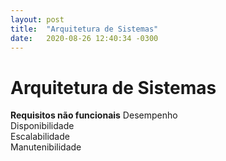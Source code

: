 ```yaml
---
layout: post
title:  "Arquitetura de Sistemas"
date:   2020-08-26 12:40:34 -0300
---
```


# Arquitetura de Sistemas

**Requisitos não funcionais**
Desempenho<br>
Disponibilidade<br>
Escalabilidade<br>
Manutenibilidade
